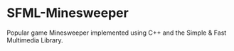 # SFML-Minesweeper
Popular game Minesweeper implemented using C++ and the Simple &amp; Fast Multimedia Library.
